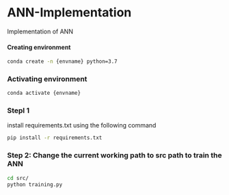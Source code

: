 # ANN-Implementation
Implementation of ANN
#### Creating environment

```bash
conda create -n {envname} python=3.7
``` 
### Activating environment 
```bash
conda activate {envname}
``` 
### Stepl 1
install requirements.txt using the following command 
 
```bash
pip install -r requirements.txt
``` 

### Step 2: Change the current working path to src path to train the ANN 
```bash
cd src/
python training.py
```
